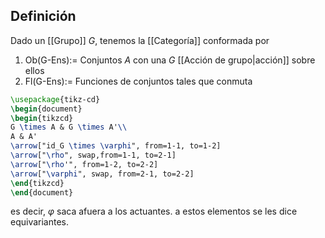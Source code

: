 
## Definición

Dado un [[Grupo]] $G$, tenemos la [[Categoría]] conformada por

1. $\text{Ob(G-Ens)}:=$ Conjuntos $A$ con una $G$ [[Acción de grupo|acción]] sobre ellos
2. $\text{Fl(G-Ens)}:=$ Funciones de conjuntos tales que conmuta
```tikz
\usepackage{tikz-cd}
\begin{document}
\begin{tikzcd}
G \times A & G \times A'\\
A & A'
\arrow["id_G \times \varphi", from=1-1, to=1-2]
\arrow["\rho", swap,from=1-1, to=2-1]
\arrow["\rho'", from=1-2, to=2-2]
\arrow["\varphi", swap, from=2-1, to=2-2]
\end{tikzcd}
\end{document}
```
es decir, $\varphi$ saca afuera a los actuantes. a estos elementos se les dice equivariantes.
